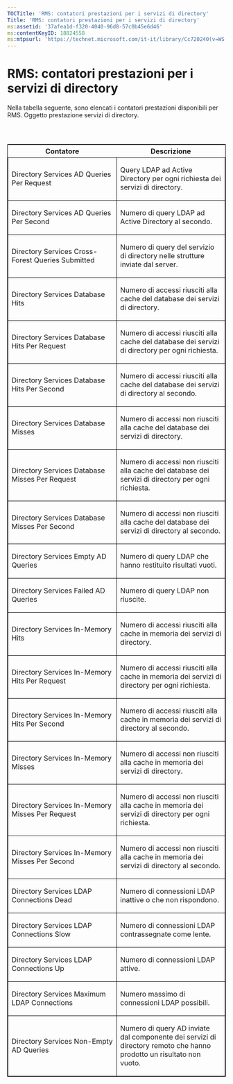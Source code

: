 ```yaml
---
TOCTitle: 'RMS: contatori prestazioni per i servizi di directory'
Title: 'RMS: contatori prestazioni per i servizi di directory'
ms:assetid: '37afea1d-f320-4040-96d8-57c0b45e6d46'
ms:contentKeyID: 18824558
ms:mtpsurl: 'https://technet.microsoft.com/it-it/library/Cc720240(v=WS.10)'
---
```


RMS: contatori prestazioni per i servizi di directory
=====================================================

Nella tabella seguente, sono elencati i contatori prestazioni disponibili per RMS. Oggetto prestazione servizi di directory.

###  

<p> </p>
<table style="border:1px solid black;">
<colgroup>
<col width="50%" />
<col width="50%" />
</colgroup>
<thead>
<tr class="header">
<th>Contatore</th>
<th>Descrizione</th>
</tr>
</thead>
<tbody>
<tr class="odd">
<td style="border:1px solid black;"><p>Directory Services AD Queries Per Request</p></td>
<td style="border:1px solid black;"><p>Query LDAP ad Active Directory per ogni richiesta dei servizi di directory.</p></td>
</tr>
<tr class="even">
<td style="border:1px solid black;"><p>Directory Services AD Queries Per Second</p></td>
<td style="border:1px solid black;"><p>Numero di query LDAP ad Active Directory al secondo.</p></td>
</tr>
<tr class="odd">
<td style="border:1px solid black;"><p>Directory Services Cross-Forest Queries Submitted</p></td>
<td style="border:1px solid black;"><p>Numero di query del servizio di directory nelle strutture inviate dal server.</p></td>
</tr>
<tr class="even">
<td style="border:1px solid black;"><p>Directory Services Database Hits</p></td>
<td style="border:1px solid black;"><p>Numero di accessi riusciti alla cache del database dei servizi di directory.</p></td>
</tr>
<tr class="odd">
<td style="border:1px solid black;"><p>Directory Services Database Hits Per Request</p></td>
<td style="border:1px solid black;"><p>Numero di accessi riusciti alla cache del database dei servizi di directory per ogni richiesta.</p></td>
</tr>
<tr class="even">
<td style="border:1px solid black;"><p>Directory Services Database Hits Per Second</p></td>
<td style="border:1px solid black;"><p>Numero di accessi riusciti alla cache del database dei servizi di directory al secondo.</p></td>
</tr>
<tr class="odd">
<td style="border:1px solid black;"><p>Directory Services Database Misses</p></td>
<td style="border:1px solid black;"><p>Numero di accessi non riusciti alla cache del database dei servizi di directory.</p></td>
</tr>
<tr class="even">
<td style="border:1px solid black;"><p>Directory Services Database Misses Per Request</p></td>
<td style="border:1px solid black;"><p>Numero di accessi non riusciti alla cache del database dei servizi di directory per ogni richiesta.</p></td>
</tr>
<tr class="odd">
<td style="border:1px solid black;"><p>Directory Services Database Misses Per Second</p></td>
<td style="border:1px solid black;"><p>Numero di accessi non riusciti alla cache del database dei servizi di directory al secondo.</p></td>
</tr>
<tr class="even">
<td style="border:1px solid black;"><p>Directory Services Empty AD Queries</p></td>
<td style="border:1px solid black;"><p>Numero di query LDAP che hanno restituito risultati vuoti.</p></td>
</tr>
<tr class="odd">
<td style="border:1px solid black;"><p>Directory Services Failed AD Queries</p></td>
<td style="border:1px solid black;"><p>Numero di query LDAP non riuscite.</p></td>
</tr>
<tr class="even">
<td style="border:1px solid black;"><p>Directory Services In-Memory Hits</p></td>
<td style="border:1px solid black;"><p>Numero di accessi riusciti alla cache in memoria dei servizi di directory.</p></td>
</tr>
<tr class="odd">
<td style="border:1px solid black;"><p>Directory Services In-Memory Hits Per Request</p></td>
<td style="border:1px solid black;"><p>Numero di accessi riusciti alla cache in memoria dei servizi di directory per ogni richiesta.</p></td>
</tr>
<tr class="even">
<td style="border:1px solid black;"><p>Directory Services In-Memory Hits Per Second</p></td>
<td style="border:1px solid black;"><p>Numero di accessi riusciti alla cache in memoria dei servizi di directory al secondo.</p></td>
</tr>
<tr class="odd">
<td style="border:1px solid black;"><p>Directory Services In-Memory Misses</p></td>
<td style="border:1px solid black;"><p>Numero di accessi non riusciti alla cache in memoria dei servizi di directory.</p></td>
</tr>
<tr class="even">
<td style="border:1px solid black;"><p>Directory Services In-Memory Misses Per Request</p></td>
<td style="border:1px solid black;"><p>Numero di accessi non riusciti alla cache in memoria dei servizi di directory per ogni richiesta.</p></td>
</tr>
<tr class="odd">
<td style="border:1px solid black;"><p>Directory Services In-Memory Misses Per Second</p></td>
<td style="border:1px solid black;"><p>Numero di accessi non riusciti alla cache in memoria dei servizi di directory al secondo.</p></td>
</tr>
<tr class="even">
<td style="border:1px solid black;"><p>Directory Services LDAP Connections Dead</p></td>
<td style="border:1px solid black;"><p>Numero di connessioni LDAP inattive o che non rispondono.</p></td>
</tr>
<tr class="odd">
<td style="border:1px solid black;"><p>Directory Services LDAP Connections Slow</p></td>
<td style="border:1px solid black;"><p>Numero di connessioni LDAP contrassegnate come lente.</p></td>
</tr>
<tr class="even">
<td style="border:1px solid black;"><p>Directory Services LDAP Connections Up</p></td>
<td style="border:1px solid black;"><p>Numero di connessioni LDAP attive.</p></td>
</tr>
<tr class="odd">
<td style="border:1px solid black;"><p>Directory Services Maximum LDAP Connections</p></td>
<td style="border:1px solid black;"><p>Numero massimo di connessioni LDAP possibili.</p></td>
</tr>
<tr class="even">
<td style="border:1px solid black;"><p>Directory Services Non-Empty AD Queries</p></td>
<td style="border:1px solid black;"><p>Numero di query AD inviate dal componente dei servizi di directory remoto che hanno prodotto un risultato non vuoto.</p></td>
</tr>
</tbody>
</table>
